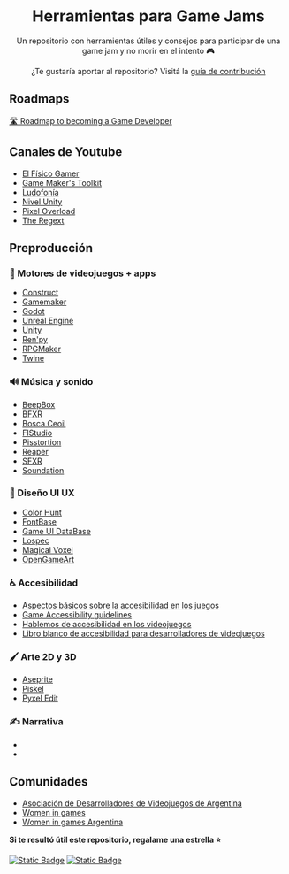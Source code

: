 <h1 align="center"> Herramientas para Game Jams</h1>
<p align="center"> Un repositorio con herramientas útiles y consejos para participar de una game jam y no morir en el intento 🎮</p>
<p align="center"> ¿Te gustaría aportar al repositorio? Visitá la <a href="CONTRIBUTING.md">guía de contribución</a> </p>

## Roadmaps

[🛣️ Roadmap to becoming a Game Developer](https://roadmap.sh/game-developer)

## Canales de Youtube

- [El Físico Gamer](https://www.youtube.com/@ElFisicoGamer)
- [Game Maker's Toolkit](https://www.youtube.com/@GMTK)
- [Ludofonía](https://www.youtube.com/@Ludofonia)
- [Nivel Unity](https://www.youtube.com/@nivelunity)
- [Pixel Overload](https://www.youtube.com/@PixelOverloadChannel)
- [The Regext](https://www.youtube.com/@TheRegext/videos)

## Preproducción

### 🔧 Motores de videojuegos + apps
- [Construct](https://www.construct.net/)
- [Gamemaker](https://gamemaker.io/es)
- [Godot](https://godotengine.org/)
- [Unreal Engine](https://www.unrealengine.com/)
- [Unity](https://unity.com/)
- [Ren'py](https://www.renpy.org/)
- [RPGMaker](https://www.rpgmakerweb.com/)
- [Twine](https://twinery.org/)

### 🔊 Música y sonido

- [BeepBox](https://www.beepbox.co/)
- [BFXR](https://www.bfxr.net/)
- [Bosca Ceoil](https://boscaceoil.net/)
- [FlStudio](https://www.image-line.com/)
- [Pisstortion](https://vst.unplug.red/pisstortion)
- [Reaper](https://drive.google.com/drive/folders/11azXlwChfFwj7UcReWnmI_KYhnB5RbFt?usp=drive_link)
- [SFXR](https://sfxr.me/)
- [Soundation](https://soundation.com/)

### 🎨 Diseño UI UX
- [Color Hunt](https://colorhunt.co/)
- [FontBase](https://fontba.se/)
- [Game UI DataBase](https://gameuidatabase.com/index.php)
- [Lospec](https://lospec.com/)
- [Magical Voxel](https://ephtracy.github.io/)
- [OpenGameArt](https://opengameart.org/)

### ♿️ Accesibilidad
- [Aspectos básicos sobre la accesibilidad en los juegos](https://learn.microsoft.com/es-es/training/paths/gaming-accessibility-fundamentals/)
- [Game Accessibility guidelines](https://gameaccessibilityguidelines.com/)
- [Hablemos de accesibilidad en los videojuegos](https://pressover.news/articulos/hablemos-de-accesibilidad-en-los-videojuegos/)
- [Libro blanco de accesibilidad para desarrolladores de videojuegos](https://biblioteca.fundaciononce.es/publicaciones/colecciones-propias/coleccion-accesibilidad/libro-blanco-de-accesibilidad-para)

### 🖌️ Arte 2D y 3D
- [Aseprite](https://www.aseprite.org/)
- [Piskel](https://www.piskelapp.com/)
- [Pyxel Edit](https://pyxeledit.com/)

### ✍️ Narrativa
- 
-

## Comunidades

- [Asociación de Desarrolladores de Videojuegos de Argentina](https://adva.vg/)
- [Women in games](https://www.womeningames.org/)
- [Women in games Argentina](https://www.womeningamesar.com/)

**Si te resultó útil este repositorio, regalame una estrella ⭐**

<a href="https://cafecito.app/natayafs"> <img alt="Static Badge" src="https://img.shields.io/badge/cafecito-purple?style=social&logo=buy%20me%20a%20coffee&link=https%3A%2F%2Fcafecito.app%2Fnatayafs"></a> <a href="https://www.buymeacoffee.com/natayafs"> <img alt="Static Badge" src="https://img.shields.io/badge/buy_me_a_coffee-purple?style=social&logo=buy%20me%20a%20coffee&link=https%3A%2F%2Fwww.buymeacoffee.com%2Fnatayafs"></a>
